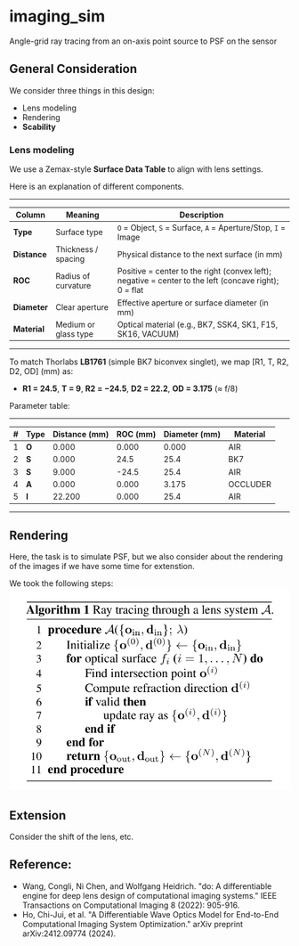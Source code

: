 # imaging_sim
Angle-grid ray tracing from an on-axis point source to PSF on the sensor
## General Consideration
We consider three things in this design: 
- Lens modeling
- Rendering
- **Scability**
### Lens modeling
We use a Zemax-style **Surface Data Table** to align with lens settings.

Here is an explanation of different components.

---
| Column       | Meaning              | Description                                                                                           |
| ------------ | -------------------- | ----------------------------------------------------------------------------------------------------- |
| **Type**     | Surface type         | `O` = Object, `S` = Surface, `A` = Aperture/Stop, `I` = Image                                         |
| **Distance** | Thickness / spacing  | Physical distance to the next surface (in mm)                                                         |
| **ROC**      | Radius of curvature  | Positive = center to the right (convex left); negative = center to the left (concave right); 0 = flat |
| **Diameter** | Clear aperture       | Effective aperture or surface diameter (in mm)                                                        |
| **Material** | Medium or glass type | Optical material (e.g., BK7, SSK4, SK1, F15, SK16, VACUUM)                                                 |
---

To match Thorlabs **LB1761** (simple BK7 biconvex singlet), we map \[R1, T, R2, D2, OD\] (mm) as:

- **R1 = 24.5**, **T = 9**, **R2 = −24.5**, **D2 = 22.2**, **OD = 3.175** (≈ f/8)

Parameter table:


---
| # | Type  | Distance (mm) | ROC (mm) | Diameter (mm) | Material |
| - | ----- | ------------- | -------- | ------------- | -------- |
| 1 | **O** | 0.000         | 0.000    | 0.000         | AIR      |
| 2 | **S** | 0.000         | 24.5     | 25.4          | BK7    |
| 3 | **S** | 9.000         | -24.5    | 25.4          | AIR      |
| 4 | **A** | 0.000         | 0.000    | 3.175         | OCCLUDER |
| 5 | **I** | 22.200        | 0.000    | 25.4          | AIR      |
---

## Rendering
Here, the task is to simulate PSF, but we also consider about the rendering of the images if we have some time for extenstion.

We took the following steps:
![](./doc/imgs/ray_tracing.png)


## Extension
Consider the shift of the lens, etc.
## Reference:
- Wang, Congli, Ni Chen, and Wolfgang Heidrich. "do: A differentiable engine for deep lens design of computational imaging systems." IEEE Transactions on Computational Imaging 8 (2022): 905-916.
- Ho, Chi-Jui, et al. "A Differentiable Wave Optics Model for End-to-End Computational Imaging System Optimization." arXiv preprint arXiv:2412.09774 (2024).


